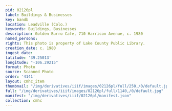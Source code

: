 ```yaml
---
pid: 02126pl
label: Buildings & Businesses
key: bandb
location: Leadville (Colo.)
keywords: Buildings, Businesses
description: Golden Burro Cafe, 710 Harrison Avenue, c. 1980
named_persons: 
rights: This photo is property of Lake County Public Library.
creation_date: c. 1980
ingest_date: 
latitude: '39.25013'
longitude: "-106.29215"
format: Photo
source: Scanned Photo
order: '4141'
layout: cmhc_item
thumbnail: "/img/derivatives/iiif/images/02126pl/full/250,/0/default.jpg"
full: "/img/derivatives/iiif/images/02126pl/full/1140,/0/default.jpg"
manifest: "/img/derivatives/iiif/02126pl/manifest.json"
collection: cmhc
---
```

